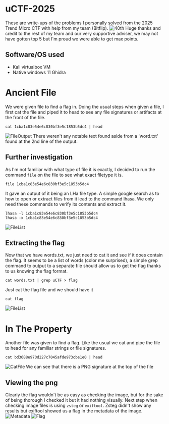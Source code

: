 # uCTF-2025
These are write-ups of the problems I personally solved from the 2025 Trend Micro CTF with help from my team (Bitflip).
![40th](https://raw.githubusercontent.com/Vynzzz/uCTF-2025/blob/main/images/TeamPlacement.png?raw=true)
Huge thanks and credit to the rest of my team and our very supportive adviser, we may not have gotten top 5 but I'm proud we were able to get max points.
## Software/OS used
- Kali virtualbox VM
- Native windows 11 Ghidra
# Ancient File
We were given file to find a flag in.
Doing the usual steps when given a file, I first cat the file and piped it to head to see any file signatures or artifacts at the front of the file.
```
cat 1cba1c83e54e6c830bf3e5c1853b5dc4 | head
```
![FileOutput](https://raw.githubusercontent.com/Vynzzz/uCTF-2025/blob/main/images/AncientFileCatOuput.png)
There weren't any notable text found aside from a 'word.txt' found at the 2nd line of the output.
## Further investigation
As I'm not familiar with what type of file it is exactly, I decided to run the command ```file``` on the file to see what exact filetype it is.
```
file 1cba1c83e54e6c830bf3e5c1853b5dc4
```
It gave an output of it being an LHa file type. A simple google search as to how to open or extract files from it lead to the command lhasa.
We only need these commands to verify its contents and extract it.
```
lhasa -l 1cba1c83e54e6c830bf3e5c1853b5dc4
lhasa -x 1cba1c83e54e6c830bf3e5c1853b5dc4
```
![FileList](https://raw.githubusercontent.com/Vynzzz/uCTF-2025/blob/main/images/LHa%20Ouput%20list.png?raw=true)
## Extracting the flag
Now that we have words.txt, we just need to cat it and see if it does contain the flag.
It seems to be a list of words (color me surprised), a simple grep command to output to a separate file should allow us to get the flag thanks to us knowing the flag format.
```
cat words.txt | grep uCTF > flag
```
Just cat the flag file and we should have it
```
cat flag
```
![FileList](https://raw.githubusercontent.com/Vynzzz/uCTF-2025/blob/main/images/AncientFile%20flag.png?raw=true)
<br />
# In The Property
Another file was given to find a flag.
Like the usual we cat and pipe the file to head for any familiar strings or file signatures.
```
cat bd3688e970d227c7045afde973cbe1e0 | head
```
![CatFile](https://raw.githubusercontent.com/Vynzzz/uCTF-2025/blob/main/images/InTheProperty%20cat.png?raw=true)
We can see that there is a PNG signature at the top of the file
## Viewing the png
Clearly the flag wouldn't be as easy as checking the image, but for the sake of being thorough I checked it but it had nothing visually.
Next step when checking image files is using ```zsteg``` or ```exiftool```. Zsteg didn't show any results but exiftool showed us a flag in the metadata of the image.
![Metadata](https://raw.githubusercontent.com/Vynzzz/uCTF-2025/blob/main/images/InTheProperty%20metadata.png?raw=true)
![Flag](https://raw.githubusercontent.com/Vynzzz/uCTF-2025/blob/main/images/InTheProperty%20flag.png?raw=true)
